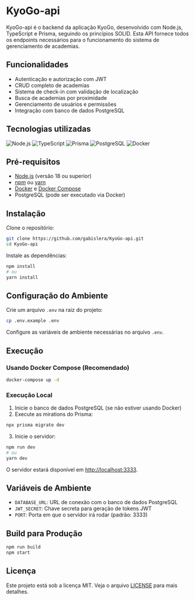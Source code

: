 # KyoGo-api

KyoGo-api é o backend da aplicação KyoGo, desenvolvido com Node.js, TypeScript e Prisma, seguindo os princípios SOLID. Esta API fornece todos os endpoints necessários para o funcionamento do sistema de gerenciamento de academias.

## Funcionalidades

- Autenticação e autorização com JWT
- CRUD completo de academias
- Sistema de check-in com validação de localização
- Busca de academias por proximidade
- Gerenciamento de usuários e permissões
- Integração com banco de dados PostgreSQL

## Tecnologias utilizadas

![Node.js](https://img.shields.io/badge/node.js-%2343853D.svg?style=for-the-badge&logo=node.js&logoColor=white)
![TypeScript](https://img.shields.io/badge/typescript-%23007ACC.svg?style=for-the-badge&logo=typescript&logoColor=white)
![Prisma](https://img.shields.io/badge/prisma-%232D3748.svg?style=for-the-badge&logo=prisma&logoColor=white)
![PostgreSQL](https://img.shields.io/badge/postgresql-%23316192.svg?style=for-the-badge&logo=postgresql&logoColor=white)
![Docker](https://img.shields.io/badge/docker-%230db7ed.svg?style=for-the-badge&logo=docker&logoColor=white)

## Pré-requisitos

- [Node.js](https://nodejs.org/) (versão 18 ou superior)
- [npm](https://www.npmjs.com/) ou [yarn](https://yarnpkg.com/)
- [Docker](https://www.docker.com/) e [Docker Compose](https://docs.docker.com/compose/)
- PostgreSQL (pode ser executado via Docker)

## Instalação

Clone o repositório:

```bash
git clone https://github.com/gabislera/KyoGo-api.git
cd KyoGo-api
```

Instale as dependências:

```bash
npm install
# ou
yarn install
```

## Configuração do Ambiente

Crie um arquivo `.env` na raiz do projeto:

```bash
cp .env.example .env
```

Configure as variáveis de ambiente necessárias no arquivo `.env`.

## Execução

### Usando Docker Compose (Recomendado)

```bash
docker-compose up -d
```

### Execução Local

1. Inicie o banco de dados PostgreSQL (se não estiver usando Docker)
2. Execute as mirations do Prisma:

```bash
npx prisma migrate dev
```

3. Inicie o servidor:

```bash
npm run dev
# ou
yarn dev
```

O servidor estará disponível em [http://localhost:3333](http://localhost:3333).

## Variáveis de Ambiente

- `DATABASE_URL`: URL de conexão com o banco de dados PostgreSQL
- `JWT_SECRET`: Chave secreta para geração de tokens JWT
- `PORT`: Porta em que o servidor irá rodar (padrão: 3333)

## Build para Produção

```bash
npm run build
npm start
```

## Licença

Este projeto está sob a licença MIT. Veja o arquivo [LICENSE](LICENSE) para mais detalhes.
